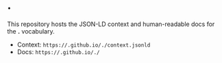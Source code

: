 # .

This repository hosts the JSON-LD context and human-readable docs for the **.** vocabulary.

- Context: `https://.github.io/./context.jsonld`
- Docs:    `https://.github.io/./`
